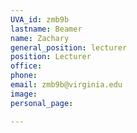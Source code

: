 ```yaml
---
UVA_id: zmb9b
lastname: Beamer
name: Zachary
general_position: lecturer
position: Lecturer
office:
phone: 
email: zmb9b@virginia.edu
image: 
personal_page:

---
```

